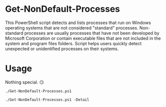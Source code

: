 # Get-NonDefault-Processes

This PowerShell script detects and lists processes that run on Windows operating systems that are not considered "standard" processes. Non-standard processes are usually processes that have not been developed by Microsoft Corporation or contain executable files that are not included in the system and program files folders. Script helps users quickly detect unexpected or unidentified processes on their systems.

# Usage
Nothing special. 😏
```
./Get-NonDefault-Processes.ps1
```
```
./Get-NonDefault-Processes.ps1 -Detail
```
